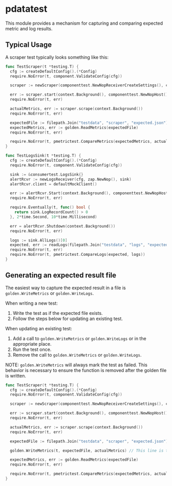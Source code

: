 # pdatatest

This module provides a mechanism for capturing and comparing expected metric and log results.

## Typical Usage

A scraper test typically looks something like this:

```go
func TestScraper(t *testing.T) {
  cfg := createDefaultConfig().(*Config)
  require.NoError(t, component.ValidateConfig(cfg))

  scraper := newScraper(componenttest.NewNopReceiverCreateSettings(), cfg)

  err := scraper.start(context.Background(), componenttest.NewNopHost())
  require.NoError(t, err)

  actualMetrics, err := scraper.scrape(context.Background())
  require.NoError(t, err)

  expectedFile := filepath.Join("testdata", "scraper", "expected.json")
  expectedMetrics, err := golden.ReadMetrics(expectedFile)
  require.NoError(t, err)

  require.NoError(t, pmetrictest.CompareMetrics(expectedMetrics, actualMetrics))
}
```

```go
func TestLogsSink(t *testing.T) {
  cfg := createDefaultConfig().(*Config)
  require.NoError(t, component.ValidateConfig(cfg))

  sink := &consumertest.LogsSink{}
  alertRcvr := newLogsReceiver(cfg, zap.NewNop(), sink)
  alertRcvr.client = defaultMockClient()

  err := alertRcvr.Start(context.Background(), componenttest.NewNopHost())
  require.NoError(t, err)

  require.Eventually(t, func() bool {
    return sink.LogRecordCount() > 0
  }, 2*time.Second, 10*time.Millisecond)

  err = alertRcvr.Shutdown(context.Background())
  require.NoError(t, err)

  logs := sink.AllLogs()[0]
  expected, err := readLogs(filepath.Join("testdata", "logs", "expected.json"))
  require.NoError(t, err)
  require.NoError(t, pmetrictest.CompareLogs(expected, logs))
}
```

## Generating an expected result file

The easiest way to capture the expected result in a file is `golden.WriteMetrics` or `golden.WriteLogs`.

When writing a new test:
1. Write the test as if the expected file exists.
2. Follow the steps below for updating an existing test.

When updating an existing test:
1. Add a call to `golden.WriteMetrics` or `golden.WriteLogs` or in the appropriate place.
2. Run the test once.
3. Remove the call to `golden.WriteMetrics` or `golden.WriteLogs`.

NOTE: `golden.WriteMetrics` will always mark the test as failed. This behavior is
necessary to ensure the function is removed after the golden file is written.

```go
func TestScraper(t *testing.T) {
  cfg := createDefaultConfig().(*Config)
  require.NoError(t, component.ValidateConfig(cfg))

  scraper := newScraper(componenttest.NewNopReceiverCreateSettings(), cfg)

  err := scraper.start(context.Background(), componenttest.NewNopHost())
  require.NoError(t, err)

  actualMetrics, err := scraper.scrape(context.Background())
  require.NoError(t, err)

  expectedFile := filepath.Join("testdata", "scraper", "expected.json")

  golden.WriteMetrics(t, expectedFile, actualMetrics) // This line is temporary! TODO remove this!!

  expectedMetrics, err := golden.ReadMetrics(expectedFile)
  require.NoError(t, err)

  require.NoError(t, pmetrictest.CompareMetrics(expectedMetrics, actualMetrics))
}
```

